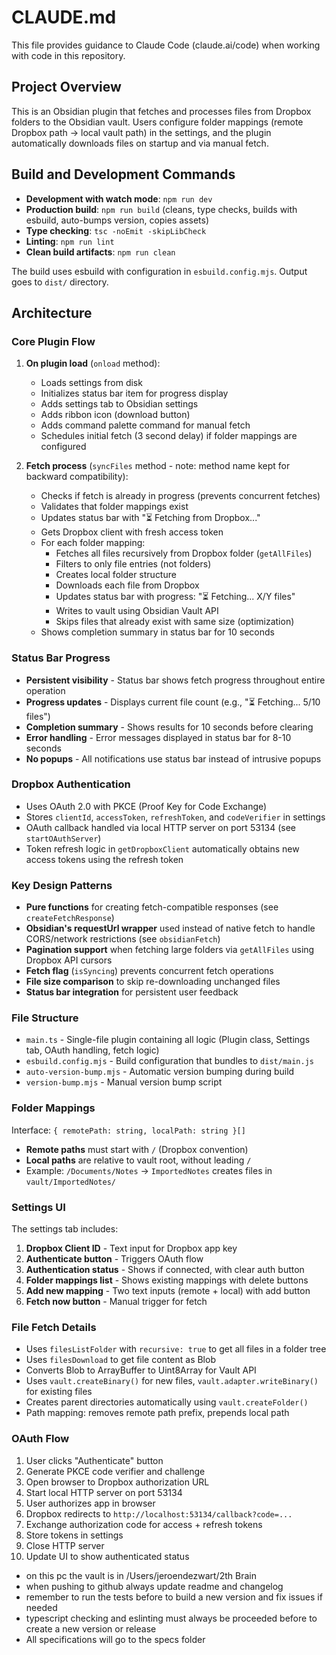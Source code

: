 # CLAUDE.md

This file provides guidance to Claude Code (claude.ai/code) when working with code in this repository.

## Project Overview

This is an Obsidian plugin that fetches and processes files from Dropbox folders to the Obsidian vault. Users configure folder mappings (remote Dropbox path → local vault path) in the settings, and the plugin automatically downloads files on startup and via manual fetch.

## Build and Development Commands

- **Development with watch mode**: `npm run dev`
- **Production build**: `npm run build` (cleans, type checks, builds with esbuild, auto-bumps version, copies assets)
- **Type checking**: `tsc -noEmit -skipLibCheck`
- **Linting**: `npm run lint`
- **Clean build artifacts**: `npm run clean`

The build uses esbuild with configuration in `esbuild.config.mjs`. Output goes to `dist/` directory.

## Architecture

### Core Plugin Flow

1. **On plugin load** (`onload` method):
   - Loads settings from disk
   - Initializes status bar item for progress display
   - Adds settings tab to Obsidian settings
   - Adds ribbon icon (download button)
   - Adds command palette command for manual fetch
   - Schedules initial fetch (3 second delay) if folder mappings are configured

2. **Fetch process** (`syncFiles` method - note: method name kept for backward compatibility):
   - Checks if fetch is already in progress (prevents concurrent fetches)
   - Validates that folder mappings exist
   - Updates status bar with "⏳ Fetching from Dropbox..."
   - Gets Dropbox client with fresh access token
   - For each folder mapping:
     - Fetches all files recursively from Dropbox folder (`getAllFiles`)
     - Filters to only file entries (not folders)
     - Creates local folder structure
     - Downloads each file from Dropbox
     - Updates status bar with progress: "⏳ Fetching... X/Y files"
     - Writes to vault using Obsidian Vault API
     - Skips files that already exist with same size (optimization)
   - Shows completion summary in status bar for 10 seconds

### Status Bar Progress

- **Persistent visibility** - Status bar shows fetch progress throughout entire operation
- **Progress updates** - Displays current file count (e.g., "⏳ Fetching... 5/10 files")
- **Completion summary** - Shows results for 10 seconds before clearing
- **Error handling** - Error messages displayed in status bar for 8-10 seconds
- **No popups** - All notifications use status bar instead of intrusive popups

### Dropbox Authentication

- Uses OAuth 2.0 with PKCE (Proof Key for Code Exchange)
- Stores `clientId`, `accessToken`, `refreshToken`, and `codeVerifier` in settings
- OAuth callback handled via local HTTP server on port 53134 (see `startOAuthServer`)
- Token refresh logic in `getDropboxClient` automatically obtains new access tokens using the refresh token

### Key Design Patterns

- **Pure functions** for creating fetch-compatible responses (see `createFetchResponse`)
- **Obsidian's requestUrl wrapper** used instead of native fetch to handle CORS/network restrictions (see `obsidianFetch`)
- **Pagination support** when fetching large folders via `getAllFiles` using Dropbox API cursors
- **Fetch flag** (`isSyncing`) prevents concurrent fetch operations
- **File size comparison** to skip re-downloading unchanged files
- **Status bar integration** for persistent user feedback

### File Structure

- `main.ts` - Single-file plugin containing all logic (Plugin class, Settings tab, OAuth handling, fetch logic)
- `esbuild.config.mjs` - Build configuration that bundles to `dist/main.js`
- `auto-version-bump.mjs` - Automatic version bumping during build
- `version-bump.mjs` - Manual version bump script

### Folder Mappings

Interface: `{ remotePath: string, localPath: string }[]`

- **Remote paths** must start with `/` (Dropbox convention)
- **Local paths** are relative to vault root, without leading `/`
- Example: `/Documents/Notes` → `ImportedNotes` creates files in `vault/ImportedNotes/`

### Settings UI

The settings tab includes:
1. **Dropbox Client ID** - Text input for Dropbox app key
2. **Authenticate button** - Triggers OAuth flow
3. **Authentication status** - Shows if connected, with clear auth button
4. **Folder mappings list** - Shows existing mappings with delete buttons
5. **Add new mapping** - Two text inputs (remote + local) with add button
6. **Fetch now button** - Manual trigger for fetch

### File Fetch Details

- Uses `filesListFolder` with `recursive: true` to get all files in a folder tree
- Uses `filesDownload` to get file content as Blob
- Converts Blob to ArrayBuffer to Uint8Array for Vault API
- Uses `vault.createBinary()` for new files, `vault.adapter.writeBinary()` for existing files
- Creates parent directories automatically using `vault.createFolder()`
- Path mapping: removes remote path prefix, prepends local path

### OAuth Flow

1. User clicks "Authenticate" button
2. Generate PKCE code verifier and challenge
3. Open browser to Dropbox authorization URL
4. Start local HTTP server on port 53134
5. User authorizes app in browser
6. Dropbox redirects to `http://localhost:53134/callback?code=...`
7. Exchange authorization code for access + refresh tokens
8. Store tokens in settings
9. Close HTTP server
10. Update UI to show authenticated status
- on this pc the vault is in /Users/jeroendezwart/2th Brain
- when pushing to github always update readme and changelog
- remember to run the tests before to build a new version and fix issues if needed
- typescript checking and eslinting must always be proceeded before to create a new version or release
- All specifications will go to the specs folder